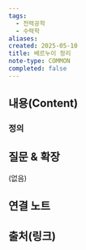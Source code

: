 ```yaml
---
tags:
  - 전력공학
  - 수력학
aliases: 
created: 2025-05-10
title: 베르누이 정리
note-type: COMMON
completed: false
---
```


## 내용(Content)
### 정의

## 질문 & 확장

(없음)

## 연결 노트

## 출처(링크)


